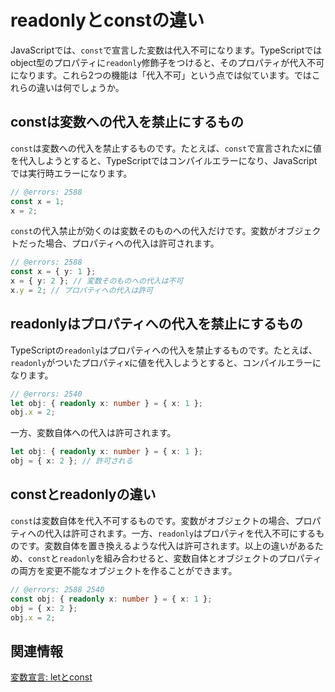 # readonlyとconstの違い

JavaScriptでは、`const`で宣言した変数は代入不可になります。TypeScriptではobject型のプロパティに`readonly`修飾子をつけると、そのプロパティが代入不可になります。これら2つの機能は「代入不可」という点では似ています。ではこれらの違いは何でしょうか。

## constは変数への代入を禁止にするもの

`const`は変数への代入を禁止するものです。たとえば、`const`で宣言されたxに値を代入しようとすると、TypeScriptではコンパイルエラーになり、JavaScriptでは実行時エラーになります。

```ts twoslash
// @errors: 2588
const x = 1;
x = 2;
```

`const`の代入禁止が効くのは変数そのものへの代入だけです。変数がオブジェクトだった場合、プロパティへの代入は許可されます。

```ts twoslash
// @errors: 2588
const x = { y: 1 };
x = { y: 2 }; // 変数そのものへの代入は不可
x.y = 2; // プロパティへの代入は許可
```

## readonlyはプロパティへの代入を禁止にするもの

TypeScriptの`readonly`はプロパティへの代入を禁止するものです。たとえば、`readonly`がついたプロパティxに値を代入しようとすると、コンパイルエラーになります。

```ts twoslash
// @errors: 2540
let obj: { readonly x: number } = { x: 1 };
obj.x = 2;
```

一方、変数自体への代入は許可されます。

```ts twoslash
let obj: { readonly x: number } = { x: 1 };
obj = { x: 2 }; // 許可される
```

## constとreadonlyの違い

`const`は変数自体を代入不可するものです。変数がオブジェクトの場合、プロパティへの代入は許可されます。一方、`readonly`はプロパティを代入不可にするものです。変数自体を置き換えるような代入は許可されます。以上の違いがあるため、`const`と`readonly`を組み合わせると、変数自体とオブジェクトのプロパティの両方を変更不能なオブジェクトを作ることができます。

```ts twoslash
// @errors: 2588 2540
const obj: { readonly x: number } = { x: 1 };
obj = { x: 2 };
obj.x = 2;
```

## 関連情報

[変数宣言: letとconst](../let-and-const.md)
